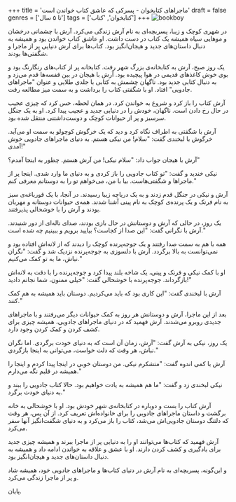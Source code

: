+++
title = 'ماجراهای کتابخوان - پسرکی که عاشق کتاب خواندن است'
draft = false
genres = ['تا ۵ سال']
tags = ['کتابخوان', 'کتاب']
+++
![bookboy](/33.BookBoy.jpg)

در شهری کوچک و زیبا، پسربچه‌ای به نام آرش زندگی می‌کرد. آرش با چشمانی درخشان و موهایی سیاه همیشه یک کتاب در دست داشت. او عاشق کتاب خواندن بود و همیشه به دنبال داستان‌های جدید و هیجان‌انگیز بود. کتاب‌ها برای آرش دنیایی پر از ماجرا و شگفتی‌ها بودند.

یک روز صبح، آرش به کتابخانه‌ی بزرگ شهر رفت. کتابخانه پر از کتاب‌های رنگارنگ بود و بوی خوش کاغذهای قدیمی در هوا پیچیده بود. آرش با هیجان در بین قفسه‌ها قدم می‌زد و به دنبال کتابی جدید بود. ناگهان چشمش به کتابی با جلدی طلایی و عنوان "ماجراهای جادویی" افتاد. او با شگفتی کتاب را برداشت و به سمت میز مطالعه رفت.

آرش کتاب را باز کرد و شروع به خواندن کرد. در همان لحظه، حس کرد که چیزی عجیب در حال رخ دادن است. ناگهان، خودش را در دنیایی جدید و عجیب پیدا کرد. او به یک جنگل سرسبز و پر از حیوانات کوچک و دوست‌داشتنی منتقل شده بود.

آرش با شگفتی به اطراف نگاه کرد و دید که یک خرگوش کوچولو به سمت او می‌آید. خرگوش با لبخندی گفت: "سلام! من نیکی هستم. به دنیای ماجراهای جادویی خوش آمدی!"

آرش با هیجان جواب داد: "سلام نیکی! من آرش هستم. چطور به اینجا آمدم؟"

نیکی خندید و گفت: "تو کتاب جادویی را باز کردی و به دنیای ما وارد شدی. اینجا پر از ماجراها و شگفتی‌هاست. بیا با من، می‌خواهم تو را به دوستانم معرفی کنم."

آرش و نیکی در جنگل قدم زدند و به یک دریاچه زیبا رسیدند. در آنجا، با یک قورباغه‌ی سبز به نام فرنک و یک پرنده‌ی کوچک به نام پینی آشنا شدند. همه‌ی حیوانات دوستانه و مهربان بودند و آرش را با خوشحالی پذیرفتند.

یک روز، در حالی که آرش و دوستانش در حال بازی بودند، صدای ناله‌ای از دور شنیدند. آرش با نگرانی گفت: "این صدا از کجاست؟ بیایید برویم و ببینیم چه شده است."

همه با هم به سمت صدا رفتند و یک جوجه‌پرنده کوچک را دیدند که از لانه‌اش افتاده بود و نمی‌توانست به بالا برگردد. آرش با دلسوزی به جوجه‌پرنده نزدیک شد و گفت: "نگران نباش، ما به تو کمک می‌کنیم."

او با کمک نیکی و فرنک و پینی، یک شاخه بلند پیدا کرد و جوجه‌پرنده را با دقت به لانه‌اش بازگرداند. جوجه‌پرنده با خوشحالی گفت: "خیلی ممنون، شما نجاتم دادید!"

آرش با لبخندی گفت: "این کاری بود که باید می‌کردیم. دوستان باید همیشه به هم کمک کنند."

بعد از این ماجرا، آرش و دوستانش هر روز به کمک حیوانات دیگر می‌رفتند و با ماجراهای جدیدی روبرو می‌شدند. آرش فهمید که در دنیای ماجراهای جادویی، همیشه چیزی برای کشف کردن و کمک کردن وجود دارد.

یک روز، نیکی به آرش گفت: "آرش، زمان آن است که به دنیای خودت برگردی. اما نگران نباش، هر وقت که دلت خواست، می‌توانی به اینجا بازگردی."

آرش با کمی اندوه گفت: "متشکرم نیکی. من دوستان خوبی در اینجا پیدا کردم و اینجا را همیشه در قلبم نگه می‌دارم."

نیکی لبخندی زد و گفت: "ما هم همیشه به یادت خواهیم بود. حالا کتاب جادویی را ببند و به دنیای خودت برگرد."

آرش کتاب را بست و دوباره در کتابخانه‌ی شهر خودش بود. او با خوشحالی به خانه برگشت و داستان ماجراهای جادویی را برای خانواده‌اش تعریف کرد. از آن پس، هر وقت که دلتنگ دوستان جادویی‌اش می‌شد، کتاب را باز می‌کرد و به دنیای شگفت‌انگیز آنها سفر می‌کرد.

آرش فهمید که کتاب‌ها می‌توانند او را به دنیایی پر از ماجرا ببرند و همیشه چیزی جدید برای یادگیری و کشف کردن دارند. او با عشق و علاقه به خواندن ادامه داد و همیشه به دنبال داستان‌های جدید و هیجان‌انگیز بود.

و این‌گونه، پسربچه‌ای به نام آرش در دنیای کتاب‌ها و ماجراهای جادویی خود، همیشه شاد و پر از ماجرا زندگی می‌کرد.

پایان.